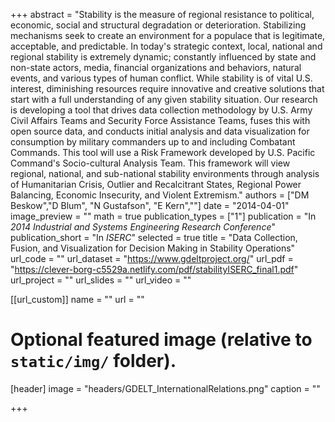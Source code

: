 +++
abstract = "Stability is the measure of regional resistance to political, economic, social and structural degradation or deterioration.  Stabilizing mechanisms seek to create an environment for a populace that is legitimate, acceptable, and predictable.  In today's strategic context, local, national and regional stability is extremely dynamic; constantly influenced by state and non-state actors, media, financial organizations and behaviors, natural events, and various types of human conflict.  While stability is of vital U.S. interest, diminishing resources require innovative and creative solutions that start with a full understanding of any given stability situation.  Our research is developing a tool that drives data collection methodology by U.S. Army Civil Affairs Teams and Security Force Assistance Teams, fuses this with open source data, and conducts initial analysis and data visualization for consumption by military commanders up to and including Combatant Commands.  This tool will use a Risk Framework developed by U.S. Pacific Command's Socio-cultural Analysis Team.  This framework will view regional, national, and sub-national stability environments through analysis of Humanitarian Crisis, Outlier and Recalcitrant States, Regional Power Balancing, Economic Insecurity, and Violent Extremism."
authors = ["DM Beskow","D Blum", "N Gustafson", "E Kern",""]
date = "2014-04-01"
image_preview = ""
math = true
publication_types = ["1"]
publication = "In *2014 Industrial and Systems Engineering Research Conference*"
publication_short = "In *ISERC*"
selected = true
title = "Data Collection, Fusion, and Visualization for Decision Making in Stability Operations"
url_code = ""
url_dataset = "https://www.gdeltproject.org/"
url_pdf = "https://clever-borg-c5529a.netlify.com/pdf/stabilityISERC_final1.pdf"
url_project = ""
url_slides = ""
url_video = ""

[[url_custom]]
name = ""
url = ""

# Optional featured image (relative to `static/img/` folder).
[header]
image = "headers/GDELT_InternationalRelations.png"
caption = ""

+++


